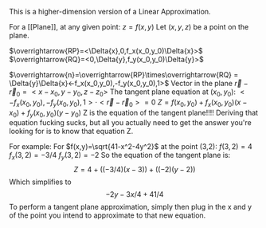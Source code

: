 
This is a higher-dimension version of a Linear Approximation.

For a [[Plane]], at any given point: $z=f(x,y)$
Let $(x,y,z)$ be a point on the plane.

$\overrightarrow{RP}=<\Delta{x},0,f_x(x_0,y_0)\Delta{x}>$
$\overrightarrow{RQ}=<0,\Delta{y},f_y(x_0,y_0)\Delta{y}>$

$\overrightarrow{n}=\overrightarrow{RP}\times\overrightarrow{RQ} = \Delta{y}\Delta{x}<-f_x(x_0,y_0),-f_y(x_0,y_0),1>$
Vector in the plane $\overrightarrow{r} - \overrightarrow{r} _0 =<x-x_0,y-y_0,z-z_0>$
The tangent plane equation at $(x_0,y_0)$:
$<-f_x(x_0,y_0),-f_y(x_0,y_0),1>\cdot< \overrightarrow{r} - \overrightarrow{r} _0>=0$
$Z = f(x_0,y_0) + f_x(x_0,y_0)(x-x_0)+f_y(x_0,y_0)(y-y_0)$
Z is the equation of the tangent plane!!!!
Deriving that equation fucking sucks, but all you actually need to get the answer you're looking for is to know that equation Z.

For example: For $f(x,y)=\sqrt{41-x^2-4y^2}$ at the point (3,2):
$f(3,2)=4$
$f_x(3,2)=-3/4$
$f_y(3,2)=-2$
So the equation of the tangent plane is:$$Z=4+((-3/4)(x-3)) + ((-2)(y-2))$$
Which simplifies to $$-2y-3x/4+41/4$$
To perform a tangent plane approximation, simply then plug in the x and y of the point you intend to approximate to that new equation.